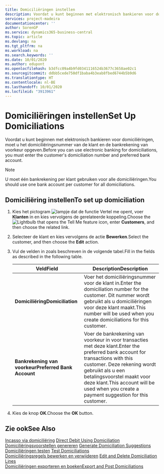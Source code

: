 ```yaml
---
title: Domiciliëringen instellen
description: Voordat u kunt beginnen met elektronisch bankieren voor domiciliëringen, moet u het domiciliëringsnummer van de klant en de bankrekening van voorkeur opgeven.
services: project-madeira
documentationcenter: ''
author: SorenGP
ms.service: dynamics365-business-central
ms.topic: article
ms.devlang: na
ms.tgt_pltfrm: na
ms.workload: na
ms.search.keywords: ''
ms.date: 10/01/2020
ms.author: edupont
ms.openlocfilehash: b3dfcc09a4b9fd0341116524b3677c3658ae02c1
ms.sourcegitcommit: ddbb5cede750df1baba4b3eab8fbed6744b5b9d6
ms.translationtype: HT
ms.contentlocale: nl-BE
ms.lasthandoff: 10/01/2020
ms.locfileid: "3913961"
---
```

# <a name="set-up-domiciliations"></a><span data-ttu-id="4c300-103">Domiciliëringen instellen</span><span class="sxs-lookup"><span data-stu-id="4c300-103">Set Up Domiciliations</span></span>
<span data-ttu-id="4c300-104">Voordat u kunt beginnen met elektronisch bankieren voor domiciliëringen, moet u het domiciliëringsnummer van de klant en de bankrekening van voorkeur opgeven.</span><span class="sxs-lookup"><span data-stu-id="4c300-104">Before you can use electronic banking for domiciliations, you must enter the customer's domiciliation number and preferred bank account.</span></span>  

> [!NOTE]  
>  <span data-ttu-id="4c300-105">U moet één bankrekening per klant gebruiken voor alle domiciliëringen.</span><span class="sxs-lookup"><span data-stu-id="4c300-105">You should use one bank account per customer for all domiciliations.</span></span>  

## <a name="to-set-up-domiciliation"></a><span data-ttu-id="4c300-106">Domiciliëring instellen</span><span class="sxs-lookup"><span data-stu-id="4c300-106">To set up domiciliation</span></span>  

1.  <span data-ttu-id="4c300-107">Kies het pictogram ![lampje dat de functie Vertel me opent](../../media/ui-search/search_small.png "Vertel me wat u wilt doen"), voer **Klanten** in en kies vervolgens de gerelateerde koppeling.</span><span class="sxs-lookup"><span data-stu-id="4c300-107">Choose the ![Lightbulb that opens the Tell Me feature](../../media/ui-search/search_small.png "Tell me what you want to do") icon, enter **Customers**, and then choose the related link.</span></span>  
2.  <span data-ttu-id="4c300-108">Selecteer de klant en kies vervolgens de actie **Bewerken**.</span><span class="sxs-lookup"><span data-stu-id="4c300-108">Select the customer, and then choose the **Edit** action.</span></span>  
3.  <span data-ttu-id="4c300-109">Vul de velden in zoals beschreven in de volgende tabel.</span><span class="sxs-lookup"><span data-stu-id="4c300-109">Fill in the fields as described in the following table.</span></span>  

    |<span data-ttu-id="4c300-110">Veld</span><span class="sxs-lookup"><span data-stu-id="4c300-110">Field</span></span>|<span data-ttu-id="4c300-111">Description</span><span class="sxs-lookup"><span data-stu-id="4c300-111">Description</span></span>|  
    |---------------------------------|---------------------------------------|  
    |<span data-ttu-id="4c300-112">**Domiciliëring**</span><span class="sxs-lookup"><span data-stu-id="4c300-112">**Domiciliation**</span></span>|<span data-ttu-id="4c300-113">Voer het domiciliëringsnummer voor de klant in.</span><span class="sxs-lookup"><span data-stu-id="4c300-113">Enter the domiciliation number for the customer.</span></span> <span data-ttu-id="4c300-114">Dit nummer wordt gebruikt als u domiciliëringen voor deze klant maakt.</span><span class="sxs-lookup"><span data-stu-id="4c300-114">This number will be used when you create domiciliations for this customer.</span></span>|  
    |<span data-ttu-id="4c300-115">**Bankrekening van voorkeur**</span><span class="sxs-lookup"><span data-stu-id="4c300-115">**Preferred Bank Account**</span></span>|<span data-ttu-id="4c300-116">Voer de bankrekening van voorkeur in voor transacties met deze klant.</span><span class="sxs-lookup"><span data-stu-id="4c300-116">Enter the preferred bank account for transactions with this customer.</span></span> <span data-ttu-id="4c300-117">Deze rekening wordt gebruikt als u een betalingsvoorstel maakt voor deze klant.</span><span class="sxs-lookup"><span data-stu-id="4c300-117">This account will be used when you create a payment suggestion for this customer.</span></span>|  

4.  <span data-ttu-id="4c300-118">Kies de knop **OK**.</span><span class="sxs-lookup"><span data-stu-id="4c300-118">Choose the **OK** button.</span></span>  

## <a name="see-also"></a><span data-ttu-id="4c300-119">Zie ook</span><span class="sxs-lookup"><span data-stu-id="4c300-119">See Also</span></span>  
 <span data-ttu-id="4c300-120">[Incasso via domiciliëring](direct-debit-using-domiciliation.md) </span><span class="sxs-lookup"><span data-stu-id="4c300-120">[Direct Debit Using Domiciliation](direct-debit-using-domiciliation.md) </span></span>  
 <span data-ttu-id="4c300-121">[Domiciliëringsvoorstellen genereren](how-to-generate-domiciliation-suggestions.md) </span><span class="sxs-lookup"><span data-stu-id="4c300-121">[Generate Domiciliation Suggestions](how-to-generate-domiciliation-suggestions.md) </span></span>  
 <span data-ttu-id="4c300-122">[Domiciliëringen testen](how-to-test-domiciliations.md) </span><span class="sxs-lookup"><span data-stu-id="4c300-122">[Test Domiciliations](how-to-test-domiciliations.md) </span></span>  
 <span data-ttu-id="4c300-123">[Domiciliëringsregels bewerken en verwijderen](how-to-edit-and-delete-domiciliation-lines.md) </span><span class="sxs-lookup"><span data-stu-id="4c300-123">[Edit and Delete Domiciliation Lines](how-to-edit-and-delete-domiciliation-lines.md) </span></span>  
 [<span data-ttu-id="4c300-124">Domiciliëringen exporteren en boeken</span><span class="sxs-lookup"><span data-stu-id="4c300-124">Export and Post Domiciliations</span></span>](how-to-export-and-post-domiciliations.md)
